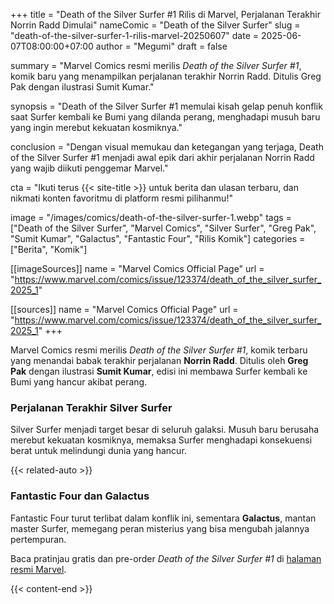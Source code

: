 +++
title = "Death of the Silver Surfer #1 Rilis di Marvel, Perjalanan Terakhir Norrin Radd Dimulai"
nameComic = "Death of the Silver Surfer"
slug = "death-of-the-silver-surfer-1-rilis-marvel-20250607"
date = 2025-06-07T08:00:00+07:00
author = "Megumi"
draft = false

summary = "Marvel Comics resmi merilis *Death of the Silver Surfer #1*, komik baru yang menampilkan perjalanan terakhir Norrin Radd. Ditulis Greg Pak dengan ilustrasi Sumit Kumar."

synopsis = "Death of the Silver Surfer #1 memulai kisah gelap penuh konflik saat Surfer kembali ke Bumi yang dilanda perang, menghadapi musuh baru yang ingin merebut kekuatan kosmiknya."

conclusion = "Dengan visual memukau dan ketegangan yang terjaga, Death of the Silver Surfer #1 menjadi awal epik dari akhir perjalanan Norrin Radd yang wajib diikuti penggemar Marvel."

cta = "Ikuti terus {{< site-title >}} untuk berita dan ulasan terbaru, dan nikmati konten favoritmu di platform resmi pilihanmu!"


image = "/images/comics/death-of-the-silver-surfer-1.webp"
tags = ["Death of the Silver Surfer", "Marvel Comics", "Silver Surfer", "Greg Pak", "Sumit Kumar", "Galactus", "Fantastic Four", "Rilis Komik"]
categories = ["Berita", "Komik"]

[[imageSources]]
name = "Marvel Comics Official Page"
url = "https://www.marvel.com/comics/issue/123374/death_of_the_silver_surfer_2025_1"

[[sources]]
name = "Marvel Comics Official Page"
url = "https://www.marvel.com/comics/issue/123374/death_of_the_silver_surfer_2025_1"
+++


Marvel Comics resmi merilis *Death of the Silver Surfer #1*, komik terbaru yang menandai babak terakhir perjalanan **Norrin Radd**. Ditulis oleh **Greg Pak** dengan ilustrasi **Sumit Kumar**, edisi ini membawa Surfer kembali ke Bumi yang hancur akibat perang.

### **Perjalanan Terakhir Silver Surfer**
Silver Surfer menjadi target besar di seluruh galaksi. Musuh baru berusaha merebut kekuatan kosmiknya, memaksa Surfer menghadapi konsekuensi berat untuk melindungi dunia yang hancur.

{{< related-auto >}}

### **Fantastic Four dan Galactus**
Fantastic Four turut terlibat dalam konflik ini, sementara **Galactus**, mantan master Surfer, memegang peran misterius yang bisa mengubah jalannya pertempuran.

Baca pratinjau gratis dan pre-order *Death of the Silver Surfer #1* di [halaman resmi Marvel](https://www.marvel.com/comics/issue/123374/death_of_the_silver_surfer_2025_1).

{{< content-end >}}
